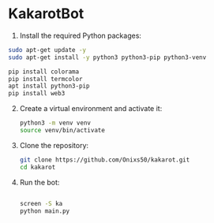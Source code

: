 # KakarotBot
1. Install the required Python packages:
  ```bash
sudo apt-get update -y
sudo apt-get install -y python3 python3-pip python3-venv

pip install colorama
pip install termcolor
apt install python3-pip 
pip install web3

  ```

2. Create a virtual environment and activate it:
    ```bash
    python3 -m venv venv
    source venv/bin/activate
    ```


3. Clone the repository:
    ```bash
    git clone https://github.com/Onixs50/kakarot.git
    cd kakarot
    ```
4. Run the bot:
    ```bash

    screen -S ka
    python main.py
